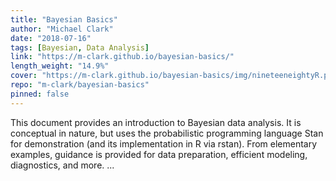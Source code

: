 ```yaml
---
title: "Bayesian Basics"
author: "Michael Clark"
date: "2018-07-16"
tags: [Bayesian, Data Analysis]
link: "https://m-clark.github.io/bayesian-basics/"
length_weight: "14.9%"
cover: "https://m-clark.github.io/bayesian-basics/img/nineteeneightyR.png"
repo: "m-clark/bayesian-basics"
pinned: false
---
```


This document provides an introduction to Bayesian data analysis. It is conceptual in nature, but uses the probabilistic programming language Stan for demonstration (and its implementation in R via rstan). From elementary examples, guidance is provided for data preparation, efficient modeling, diagnostics, and more. ...
